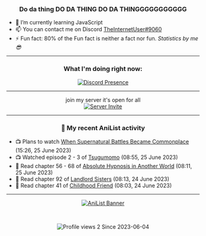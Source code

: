 <div align="center">

### Do da thing DO DA THING DO DA THINGGGGGGGGGGG
</div>

- 🌱 I’m currently learning JavaScript
- 📫 You can contact me on Discord [TheInternetUser#9060](https://discord.com/users/534117072796385300)
- ⚡ Fun fact: 80% of the Fun fact is neither a fact nor fun. _Statistics by me 😎_
<hr>

<div align="center">

### What I'm doing right now:
[![Discord Presence](https://lanyard.cnrad.dev/api/534117072796385300)](https://discord.com/users/534117072796385300)
<hr>

join my server it's open for all <br>
[![Server Invite](https://invidget.switchblade.xyz/bfYgVHxrSs)](https://discord.gg/bfYgVHxrSs)

<hr>
  
### 🌸 My recent AniList activity

</div>

<!-- ANILIST_ACTIVITY:start -->

-   📺 Plans to watch [When Supernatural Battles Became Commonplace](https://anilist.co/anime/20646) (15:26, 25 June 2023)
-   📺 Watched episode 2 - 3 of [Tsugumomo](https://anilist.co/anime/97625) (08:55, 25 June 2023)
-   📖 Read chapter 56 - 68 of [Absolute Hypnosis in Another World](https://anilist.co/manga/145575) (08:11, 25 June 2023)
-   📖 Read chapter 92 of [Landlord Sisters](https://anilist.co/manga/138564) (08:13, 24 June 2023)
-   📖 Read chapter 41 of [Childhood Friend](https://anilist.co/manga/151890) (08:03, 24 June 2023)

<!-- ANILIST_ACTIVITY:end -->
<hr>

<div align="center">

[![AniList Banner](https://img.anili.st/User/929966)](https://anilist.co/user/TheInternetUser)

<!-- ![Profile views](https://gpvc.arturio.dev/TheInternetUse7) Since 2023-01-09 -->
<br>

![Profile views 2](https://eng8ov7sekpf7ov.m.pipedream.net) Since 2023-06-04

</div>

